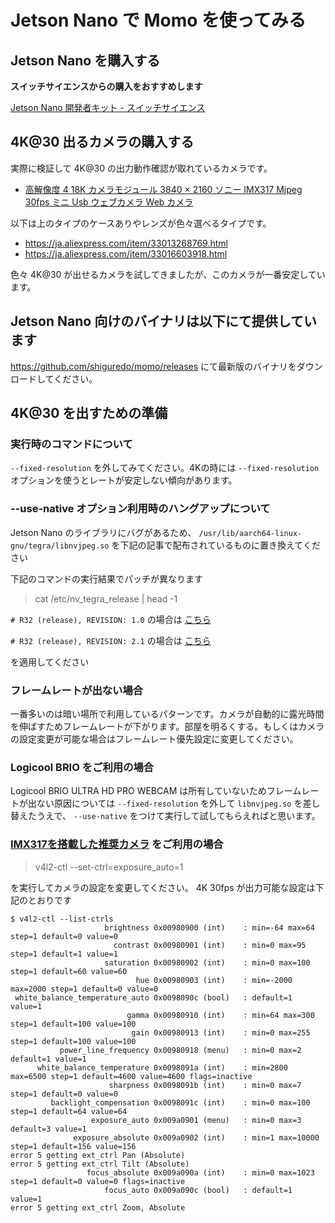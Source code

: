 # Jetson Nano で Momo を使ってみる

## Jetson Nano を購入する

**スイッチサイエンスからの購入をおすすめします**

[Jetson Nano 開発者キット \- スイッチサイエンス](https://www.switch-science.com/catalog/5433/)

## 4K@30 出るカメラの購入する

実際に検証して 4K@30 の出力動作確認が取れているカメラです。

- [高解像度 4 18K カメラモジュール 3840 × 2160 ソニー IMX317 Mjpeg 30fps ミニ Usb ウェブカメラ Web カメラ](https://ja.aliexpress.com/item/32999909513.html)

以下は上のタイプのケースありやレンズが色々選べるタイプです。

- https://ja.aliexpress.com/item/33013268769.html
- https://ja.aliexpress.com/item/33016603918.html

色々 4K@30 が出せるカメラを試してきましたが、このカメラが一番安定しています。

## Jetson Nano 向けのバイナリは以下にて提供しています

https://github.com/shiguredo/momo/releases にて最新版のバイナリをダウンロードしてください。

## 4K@30 を出すための準備

### 実行時のコマンドについて

`--fixed-resolution` を外してみてください。4Kの時には `--fixed-resolution` オプションを使うとレートが安定しない傾向があります。

### --use-native オプション利用時のハングアップについて

Jetson Nano のライブラリにバグがあるため、 `/usr/lib/aarch64-linux-gnu/tegra/libnvjpeg.so` を下記の記事で配布されているものに置き換えてください

下記のコマンドの実行結果でパッチが異なります

> cat /etc/nv_tegra_release | head -1

`# R32 (release), REVISION: 1.0` の場合は [こちら](https://devtalk.nvidia.com/default/topic/1050162/jetson-nano/r32-1-0-mmapi-and-decodetofd-leak-memory-/)

`# R32 (release), REVISION: 2.1` の場合は [こちら](https://devtalk.nvidia.com/default/topic/1060896/jetson-tx2/jetpack-4-2-1-nvjpeg-leaking/)

を適用してください

### フレームレートが出ない場合

一番多いのは暗い場所で利用しているパターンです。カメラが自動的に露光時間を伸ばすためフレームレートが下がります。部屋を明るくする。もしくはカメラの設定変更が可能な場合はフレームレート優先設定に変更してください。

### Logicool BRIO をご利用の場合

Logicool BRIO ULTRA HD PRO WEBCAM は所有していないためフレームレートが出ない原因については `--fixed-resolution` を外して `libnvjpeg.so` を差し替えたうえで、 `--use-native` をつけて実行して試してもらえればと思います。

### [IMX317を搭載した推奨カメラ](https://ja.aliexpress.com/item/32999909513.html) をご利用の場合

> v4l2-ctl --set-ctrl=exposure_auto=1

を実行してカメラの設定を変更してください。 4K 30fps が出力可能な設定は下記のとおりです

```
$ v4l2-ctl --list-ctrls
                     brightness 0x00980900 (int)    : min=-64 max=64 step=1 default=0 value=0
                       contrast 0x00980901 (int)    : min=0 max=95 step=1 default=1 value=1
                     saturation 0x00980902 (int)    : min=0 max=100 step=1 default=60 value=60
                            hue 0x00980903 (int)    : min=-2000 max=2000 step=1 default=0 value=0
 white_balance_temperature_auto 0x0098090c (bool)   : default=1 value=1
                          gamma 0x00980910 (int)    : min=64 max=300 step=1 default=100 value=100
                           gain 0x00980913 (int)    : min=0 max=255 step=1 default=100 value=100
           power_line_frequency 0x00980918 (menu)   : min=0 max=2 default=1 value=1
      white_balance_temperature 0x0098091a (int)    : min=2800 max=6500 step=1 default=4600 value=4600 flags=inactive
                      sharpness 0x0098091b (int)    : min=0 max=7 step=1 default=0 value=0
         backlight_compensation 0x0098091c (int)    : min=0 max=100 step=1 default=64 value=64
                  exposure_auto 0x009a0901 (menu)   : min=0 max=3 default=3 value=1
              exposure_absolute 0x009a0902 (int)    : min=1 max=10000 step=1 default=156 value=156
error 5 getting ext_ctrl Pan (Absolute)
error 5 getting ext_ctrl Tilt (Absolute)
                 focus_absolute 0x009a090a (int)    : min=0 max=1023 step=1 default=0 value=0 flags=inactive
                     focus_auto 0x009a090c (bool)   : default=1 value=1
error 5 getting ext_ctrl Zoom, Absolute
```
